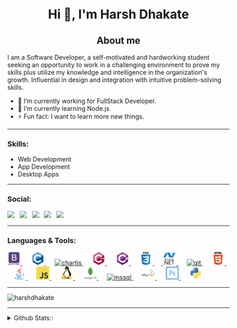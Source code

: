 <h1 align="center"> Hi 👋, I'm Harsh Dhakate </h1>
<h2 align="center"> About me </h2>
<p> I am a Software Developer, a self-motivated and hardworking student seeking an opportunity to work in a challenging environment to prove my skills plus utilize my knowledge and intelligence in the organization's growth. Influential in design and integration with intuitive problem-solving skills.
  </p>

- 🔭 I’m currently working for FullStack Developer. 
- 🌱 I’m currently learning Node.js 
- ⚡ Fun fact: I want to learn more new things. 

<hr>
<h3>Skills:</h3>

- Web Development
- App Development
- Desktop Apps

<hr>

<h3>Social:</h3>

<p>
<!--<a href="https://twitter.com/HarshDhakate" target="blank"><img align="center" src="https://cdn.jsdelivr.net/npm/simple-icons@3.0.1/icons/twitter.svg" alt="" height="20" width="26" /></a>
    &nbsp;	&nbsp;&nbsp;
    <a href="https://www.linkedin.com/in/harsh-dhakate-549877193/" target="blank"><img align="center" src="https://cdn.jsdelivr.net/npm/simple-icons@3.0.1/icons/linkedin.svg" alt="Harsh Dhakate" height="20" width="26" /></a>
    &nbsp;	&nbsp;&nbsp;
    <a href="" target="blank"><img align="center" src="https://cdn.jsdelivr.net/npm/simple-icons@3.0.1/icons/stackoverflow.svg" alt="" height="20" width="26" /></a>
    &nbsp;	&nbsp;&nbsp;
    <a href="https://www.facebook.com/harsh.hd.55" target="blank"><img align="center" src="https://cdn.jsdelivr.net/npm/simple-icons@3.0.1/icons/facebook.svg" alt="harsh" height="20" width="26" /></a>
   &nbsp;	&nbsp;&nbsp;
  <a href=" https://www.discordapp.com/users/712941444461101086" target="blank"><img align="center" src="https://cdn.jsdelivr.net/npm/simple-icons@3.0.1/icons/discord.svg" alt="" height="20" width="26" /></a>
   &nbsp;	&nbsp;&nbsp;
    <a href="https://www.instagram.com/the__hd/" target="blank"><img align="center" src="https://cdn.jsdelivr.net/npm/simple-icons@3.0.1/icons/instagram.svg" alt="" height="20" width="26" /></a> -->
  
   <a href="https://twitter.com/HarshDhakate" target=_blank rel=noopener><img src="https://upload.wikimedia.org/wikipedia/fr/thumb/c/c8/Twitter_Bird.svg/1200px-Twitter_Bird.svg.png" width="25"></img></a>&nbsp;&nbsp;
  <a href="https://www.instagram.com/the__hd/" target=_blank rel=noopener><img src="https://upload.wikimedia.org/wikipedia/commons/thumb/e/e7/Instagram_logo_2016.svg/768px-Instagram_logo_2016.svg.png" width="25"></img></a>&nbsp;&nbsp;
  <a href="https://www.linkedin.com/in/harsh-dhakate-549877193/" target=_blank rel=noopener><img src="https://www.felberpr.com/wp-content/uploads/linkedin-logo.png" width="25"></img></a>&nbsp;&nbsp;
  <a href="mailto:harshdhakate.hh@gmail.com" target=_blank rel=noopener><img src="https://image.flaticon.com/icons/png/512/281/281769.png" width="25"></img></a>&nbsp;&nbsp;
  <a href="https://www.facebook.com/harsh.hd.55" target=_blank rel=noopener><img src="https://www.miscarriageassociation.org.uk/wp-content/uploads/2019/10/Facebook-Logo.png" width="25"></img></a>&nbsp;&nbsp;
  
 </p>
 <hr>
 
 <h3>Languages & Tools:</h3>
 
  <a href="https://getbootstrap.com" target="_blank"> <img src="https://raw.githubusercontent.com/devicons/devicon/master/icons/bootstrap/bootstrap-plain-wordmark.svg" alt="bootstrap" width="30" height="30"/> </a>&nbsp;	&nbsp;&nbsp;
  <a href="https://www.cprogramming.com/" target="_blank"> <img src="https://raw.githubusercontent.com/devicons/devicon/master/icons/c/c-original.svg" alt="c" width="30" height="30"/> </a> &nbsp;	&nbsp;&nbsp;
  <a href="https://www.chartjs.org" target="_blank"> <img src="https://www.chartjs.org/media/logo-title.svg" alt="chartjs" width="30" height="30"/> </a> &nbsp;	&nbsp;&nbsp;
  <a href="https://www.w3schools.com/cpp/" target="_blank"> <img src="https://raw.githubusercontent.com/devicons/devicon/master/icons/cplusplus/cplusplus-original.svg" alt="cplusplus" width="30" height="30"/> </a>&nbsp;	&nbsp;&nbsp;
  <a href="https://www.w3schools.com/cs/" target="_blank"> <img src="https://raw.githubusercontent.com/devicons/devicon/master/icons/csharp/csharp-original.svg" alt="csharp" width="30" height="30"/> </a>&nbsp;	&nbsp;&nbsp;
  <a href="https://www.w3schools.com/css/" target="_blank"> <img src="https://raw.githubusercontent.com/devicons/devicon/master/icons/css3/css3-original-wordmark.svg" alt="css3" width="30" height="30"/> </a>&nbsp;	&nbsp;&nbsp;<a href="https://dotnet.microsoft.com/" target="_blank"> <img src="https://raw.githubusercontent.com/devicons/devicon/master/icons/dot-net/dot-net-original-wordmark.svg" alt="dotnet" width="30" height="30"/> </a>&nbsp;	&nbsp;&nbsp;
  <a href="https://git-scm.com/" target="_blank"> <img src="https://www.vectorlogo.zone/logos/git-scm/git-scm-icon.svg" alt="git" width="30" height="30"/> </a>&nbsp;	&nbsp;&nbsp;
  <a href="https://www.w3.org/html/" target="_blank"> <img src="https://raw.githubusercontent.com/devicons/devicon/master/icons/html5/html5-original-wordmark.svg" alt="html5" width="30" height="30"/> </a>&nbsp;	&nbsp;&nbsp;
  <a href="https://www.java.com" target="_blank"> <img src="https://raw.githubusercontent.com/devicons/devicon/master/icons/java/java-original.svg" alt="java" width="30" height="30"/> </a>&nbsp;	&nbsp;&nbsp;
  <a href="https://developer.mozilla.org/en-US/docs/Web/JavaScript" target="_blank"> <img src="https://raw.githubusercontent.com/devicons/devicon/master/icons/javascript/javascript-original.svg" alt="javascript" width="30" height="30"/> </a>&nbsp;	&nbsp;&nbsp;
  <a href="https://www.linux.org/" target="_blank"> <img src="https://raw.githubusercontent.com/devicons/devicon/master/icons/linux/linux-original.svg" alt="linux" width="30" height="30"/> </a>&nbsp;	&nbsp;&nbsp;
  <a href="https://www.mongodb.com/" target="_blank"> <img src="https://raw.githubusercontent.com/devicons/devicon/master/icons/mongodb/mongodb-original-wordmark.svg" alt="mongodb" width="30" height="30"/> </a>&nbsp;	&nbsp;&nbsp;
  <a href="https://www.microsoft.com/en-us/sql-server" target="_blank"> <img src="https://cdn.worldvectorlogo.com/logos/microsoft-sql-server.svg" alt="mssql" width="30" height="30"/> </a>&nbsp;	&nbsp;&nbsp;
  <a href="https://www.mysql.com/" target="_blank"> <img src="https://raw.githubusercontent.com/devicons/devicon/master/icons/mysql/mysql-original-wordmark.svg" alt="mysql" width="30" height="30"/> </a>&nbsp;	&nbsp;&nbsp; 
  <a href="https://www.photoshop.com/en" target="_blank"> <img src="https://raw.githubusercontent.com/devicons/devicon/master/icons/photoshop/photoshop-line.svg" alt="photoshop" width="30" height="30"/> </a>&nbsp;	&nbsp;&nbsp; 
  <a href="https://www.python.org" target="_blank"> <img src="https://raw.githubusercontent.com/devicons/devicon/master/icons/python/python-original.svg" alt="python" width="30" height="30"/> </a>  
</p>
<hr>
<img src="https://komarev.com/ghpvc/?username=HarshDhakate&label=Profile%20Views&color=0e75b6&style=flat" alt="harshdhakate" />
<hr>

<details>
	 <summary>Github Stats::</summary>
<div align="center">
<a href="#"><img src="https://github-readme-stats.vercel.app/api?username=HarshDhakate&show_icons=true&count_private=true&theme=radical" width="350" height="250" ></a>
<a href="#"><img src="https://github-readme-stats.vercel.app/api/top-langs/?username=Harshdhakate&layout=compact&theme=radical" width="350" height="250" ></a>

</div>
</details>

<!--<a href="https://github.com/HarshDhakate/github-readme-stats">
  <img align="center" src="https://github-readme-stats.anuraghazra1.vercel.app/api?username=HarshDhakate&show_icons=true&include_all_commits=true&theme=material-palenight" alt="github stats" />
</a>
<a href="https://github.com/HarshDhakate/github-readme-stats"> 
  <!-- Change the `github-readme-stats.anuraghazra1.vercel.app` to `github-readme-stats.vercel.app`  -->
 <!-- <img align="center" src="https://github-readme-stats.anuraghazra1.vercel.app/api/top-langs/?username=HarshDhakate&layout=compact&theme=material-palenight" />
</a> -->
